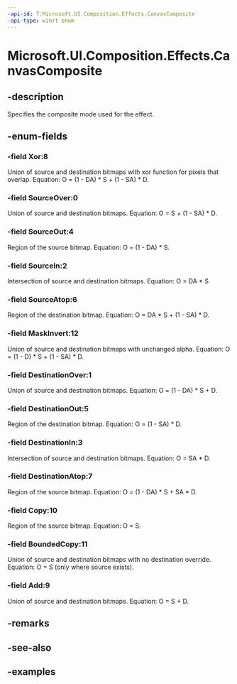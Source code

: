 ```yaml
---
-api-id: T:Microsoft.UI.Composition.Effects.CanvasComposite
-api-type: winrt enum
---
```


<!-- Enumeration syntax.
public enum CanvasComposite : int 
-->

# Microsoft.UI.Composition.Effects.CanvasComposite

## -description
Specifies the composite mode used for the effect.

## -enum-fields
### -field Xor:8
Union of source and destination bitmaps with xor function for pixels that overlap. Equation: O = (1 - DA) * S + (1 - SA) * D.

### -field SourceOver:0
Union of source and destination bitmaps. Equation: O = S + (1 - SA) * D.

### -field SourceOut:4
Region of the source bitmap. Equation: O = (1 - DA) * S.

### -field SourceIn:2
Intersection of source and destination bitmaps. Equation: O = DA * S

### -field SourceAtop:6
Region of the destination bitmap. Equation: O = DA * S + (1 - SA) * D.

### -field MaskInvert:12
Union of source and destination bitmaps with unchanged alpha. Equation: O = (1 - D) * S + (1 - SA) * D.

### -field DestinationOver:1
Union of source and destination bitmaps. Equation: O = (1 - DA) * S + D.

### -field DestinationOut:5
Region of the destination bitmap. Equation: O = (1 - SA) * D.

### -field DestinationIn:3
Intersection of source and destination bitmaps. Equation: O = SA * D.

### -field DestinationAtop:7
Region of the source bitmap. Equation: O = (1 - DA) * S + SA * D.

### -field Copy:10
Region of the source bitmap. Equation: O = S.

### -field BoundedCopy:11
Union of source and destination bitmaps with no destination override. Equation: O = S (only where source exists).

### -field Add:9
Union of source and destination bitmaps. Equation: O = S + D.

## -remarks

## -see-also

## -examples


